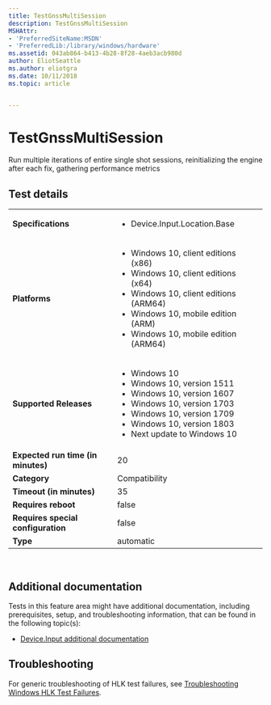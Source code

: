 ```yaml
---
title: TestGnssMultiSession
description: TestGnssMultiSession
MSHAttr:
- 'PreferredSiteName:MSDN'
- 'PreferredLib:/library/windows/hardware'
ms.assetid: 043ab864-b413-4b28-8f28-4aeb3acb980d
author: EliotSeattle
ms.author: eliotgra
ms.date: 10/11/2018
ms.topic: article


---
```


# <span id="p_hlk_test.cf0ad06f-2f9d-4651-a3f9-0e6af06e020c"></span>TestGnssMultiSession


Run multiple iterations of entire single shot sessions, reinitializing the engine after each fix, gathering performance metrics

## Test details
|||
|---|---|
| **Specifications**  | <ul><li>Device.Input.Location.Base</li></ul> |  
| **Platforms**   | <ul><li>Windows 10, client editions (x86)</li><li>Windows 10, client editions (x64)</li><li>Windows 10, client editions (ARM64)</li><li>Windows 10, mobile edition (ARM)</li><li>Windows 10, mobile edition (ARM64)</li></ul> |
| **Supported Releases** | <ul><li>Windows 10</li><li>Windows 10, version 1511</li><li>Windows 10, version 1607</li><li>Windows 10, version 1703</li><li>Windows 10, version 1709</li><li>Windows 10, version 1803</li><li>Next update to Windows 10</li></ul> |
|**Expected run time (in minutes)**| 20 |
|**Category**| Compatibility |
|**Timeout (in minutes)**| 35 |
|**Requires reboot**| false |
|**Requires special configuration**| false |
|**Type**| automatic |

 

## <span id="Additional_documentation"></span><span id="additional_documentation"></span><span id="ADDITIONAL_DOCUMENTATION"></span>Additional documentation


Tests in this feature area might have additional documentation, including prerequisites, setup, and troubleshooting information, that can be found in the following topic(s):

-   [Device.Input additional documentation](device-input-additional-documentation.md)

## <span id="Troubleshooting"></span><span id="troubleshooting"></span><span id="TROUBLESHOOTING"></span>Troubleshooting


For generic troubleshooting of HLK test failures, see [Troubleshooting Windows HLK Test Failures](..\user\troubleshooting-windows-hlk-test-failures.md).

 

 






